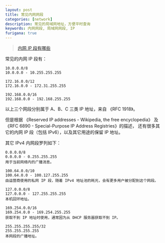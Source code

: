 ```yaml
---
layout: post
title: 常见内网网段
categories: [network]
description: 常见的局域网地址，方便平时查询
keywords: 内网网段, 局域网网段, IP
furigana: true
---
```


> [内网 IP 段有哪些](http://blog.kankanan.com/article/51857f51-ip-6bb5670954ea4e9b.html)

常见的内网 IP 段有：

``` nohighlight
10.0.0.0/8
10.0.0.0 - 10.255.255.255

172.16.0.0/12
172.16.0.0 - 172.31.255.255

192.168.0.0/16
192.168.0.0 - 192.168.255.255
```

以上三个网段分别属于 A、B、C 三类 IP 地址，来自 《RFC 1918》。

但是根据 《Reserved IP addresses - Wikipedia, the free encyclopedia》 及《RFC 6890 - Special-Purpose IP Address Registries》的描述， 还有很多其它的内网 IP 段（包括 IPv6），以及其它用途的保留 IP 地址。

其它 IPv4 内网段罗列如下：

``` 
0.0.0.0/8
0.0.0.0 - 0.255.255.255
用于当前网络内的广播消息。
```

``` 
100.64.0.0/10
100.64.0.0 - 100.127.255.255
由运营商使用的私网 IP 段，随着 IPv4 地址池的耗光，会有更多用户被分配到这个网段。
```

``` 
127.0.0.0/8
127.0.0.0 - 127.255.255.255
本机回环地址。
```

``` 
169.254.0.0/16
169.254.0.0 - 169.254.255.255
获取不到 IP 地址时使用，通常因为从 DHCP 服务器获取不到 IP。
```

``` 
255.255.255.255/32
255.255.255.255
本网段的广播地址。
```
